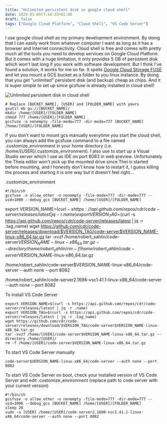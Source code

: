 ```yaml
---
title: "Unlimited persistent disk in google cloud shell"
date: 2020-03-05T7:50:33+01:00
draft: false
tags: ["Google Cloud Platform", "Cloud Shell", "VS Code Server"]
---
```


I use google cloud shell as my primary development environment. By doing that I can easily work from whatever computer I want as long as it has a browser and Internet connectivity. Cloud shell is free and comes with pretty much all the tools you need to develop services on Google Cloud Platform. But it comes with a huge limitation, it only provides 5 GB of persistent disk which won't last long if you work with software development. But I think I've found a solution, it works for me so far. It spells [Google Cloud Storage FUSE](https://cloud.google.com/storage/docs/gcs-fuse) and let you mount a GCS bucket as a folder to you linux instance. By doing that you get "unlimited" persistent disk (and backup) cheap as chips. And it is super simple to set up since gcsfuse is already installed in cloud shell!

![Unlimited persistent disk in cloud shell](/images/unlimited-persistent-disk.png)

```shell
# Replace [BUCKET_NAME], [USER] and [FOLDER_NAME] with yours 
gsutil mb gs://[BUCKET_NAME]/
mkdir /home/[USER]/[FOLDER_NAME]
chmod 777 /home/[USER]/[FOLDER_NAME]
gcsfuse -o nonempty -file-mode=777 -dir-mode=777 [BUCKET_NAME] /home/[USER]/[FOLDER_NAME]
```
If you don't want to mount gcs manually everytime you start the cloud shell, you can always add the gcsfuse command to a file named .customize_environment in your home directory (i.e. /home/[USER]/.customize_environment). I also use to start up a Visual Studio server which I use as IDE on port 8083 in web preview. Unfortunately the Theia editor won't pick up the mounted drive since Thei is started before mounting, and I honestly don't know how to restart it, I guess killing the process and starting it is one way but it doesn't feel right...

.customize_environment
```shell
#!/bin/sh
gcsfuse -o allow_other -o nonempty -file-mode=777 -dir-mode=777 --uid=1000 --debug_gcs [BUCKET_NAME] /home/[USER]/[FOLDER_NAME]
```

export VERSION_NAME=$(curl -s https://api.github.com/repos/cdr/code-server/releases/latest | jq -r .name)
export VERSION_TAG=$(curl -s https://api.github.com/repos/cdr/code-server/releases/latest | jq -r .tag_name)
wget https://github.com/cdr/code-server/releases/download/$VERSION_TAG/code-server$VERSION_NAME-linux-x86_64.tar.gz
tar -xvzf /home/robert_sahlin/code-server$VERSION_NAME-linux-x86_64.tar.gz --directory /home/robert_sahlin/
rm -f /home/robert_sahlin/code-server$VERSION_NAME-linux-x86_64.tar.gz

/home/robert_sahlin/code-server$VERSION_NAME-linux-x86_64/code-server --auth none --port 8082

/home/robert_sahlin/code-server2.1698-vsc1.41.1-linux-x86_64/code-server --auth none --port 8082


To install VS Code Server
```shell
export VERSION_NAME=$(curl -s https://api.github.com/repos/cdr/code-server/releases/latest | jq -r .name)
export VERSION_TAG=$(curl -s https://api.github.com/repos/cdr/code-server/releases/latest | jq -r .tag_name)
wget https://github.com/cdr/code-server/releases/download/$VERSION_TAG/code-server$VERSION_NAME-linux-x86_64.tar.gz
tar -xvzf /home/[USER]/code-server$VERSION_NAME-linux-x86_64.tar.gz --directory /home/[USER]/
rm -f /home/[USER]/code-server$VERSION_NAME-linux-x86_64.tar.gz
```
To start VS Code Server manually

```shell
code-server$VERSION_NAME-linux-x86_64/code-server --auth none --port 8082
```

To start VS Code Server on boot, check your installed version of VS Code Server and edit .customize_environment (replace path to code server with your current version)
```shell
#!/bin/sh
gcsfuse -o allow_other -o nonempty -file-mode=777 -dir-mode=777 --uid=1000 --debug_gcs [BUCKET_NAME] /home/[USER]/[FOLDER_NAME]
sleep 20
sudo -u [USER] /home/[USER]/code-server2.1698-vsc1.41.1-linux-x86_64/code-server --auth none --port 8082
```
